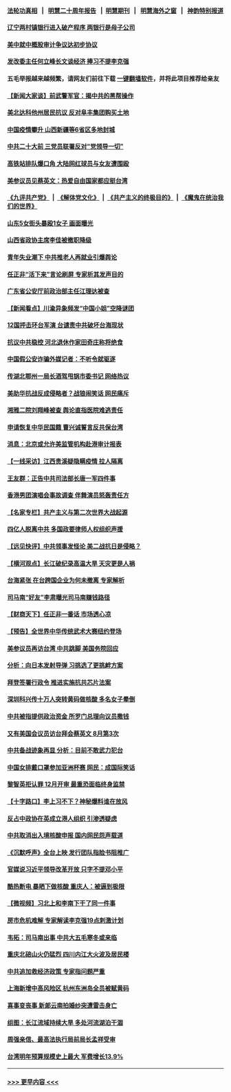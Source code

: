 #### [法轮功真相](https://github.com/gfw-breaker/truth/blob/master/README.md?t=0) &nbsp;&nbsp;|&nbsp;&nbsp; [明慧二十周年报告](https://github.com/gfw-breaker/mh-reports/blob/master/README.md?t=0) &nbsp;&nbsp;|&nbsp;&nbsp;[明慧期刊](https://github.com/gfw-breaker/mh-qikan) &nbsp;&nbsp;|&nbsp;&nbsp; [明慧海外之窗](https://github.com/gfw-breaker/mh-news/blob/master/README.md?t=0) &nbsp;&nbsp;|&nbsp;&nbsp; [神韵特别报道](https://github.com/gfw-breaker/mh-news/blob/master/shenyun.md?t=0)
#### [辽宁两村镇银行进入破产程序 两银行是母子公司](../pages/nsc413/n13810761.md?t=08262351) 
#### [美中就中概股审计争议达初步协议](../pages/nsc413/n13810874.md?t=08262351) 
#### [发改委主任何立峰长文谈经济 捧习不提李克强](../pages/nsc413/n13810803.md?t=08262351) 
#### 五毛举报越来越频繁，请网友们前往下载 [一键翻墙软件](https://github.com/gfw-breaker/ssr-accounts)，并将此项目推荐给亲友
#### [【新闻大家谈】前武警军官：揭中共的黑帮操作](../pages/nsc413/n13810780.md?t=08262351) 
#### [美北达科他州居民抗议 反对阜丰集团购买土地](../pages/nsc413/n13810771.md?t=08262351) 
#### [中国疫情攀升 山西新疆等6省区多地封城](../pages/nsc413/n13810674.md?t=08262351) 
#### [中共二十大前 三党员联署反对“党领导一切”](../pages/nsc413/n13810399.md?t=08262351) 
#### [高铁站排队爆口角 大陆网红球员与女友遭围殴](../pages/nsc413/n13810748.md?t=08262351) 
#### [美参议员见蔡英文：热爱自由国家都应挺台湾](../pages/nsc413/n13810597.md?t=08262351) 
#### [《九评共产党》](https://github.com/begood0513/9ping.md/blob/master/README.md) &nbsp;|&nbsp; [《解体党文化》](../../../../jtdwh.md/blob/master/README.md)  &nbsp;|&nbsp; [《共产主义的终极目的》](../../../../gczydzjmd.md/blob/master/README.md) &nbsp;|&nbsp; [《魔鬼在统治我们的世界》](../../../../mgztzwmdsj.md/blob/master/README.md) 
#### [山东5女街头暴殴1女子 画面曝光](../pages/nsc413/n13810685.md?t=08262351) 
#### [山西省政协主席李佳被撤职降级](../pages/nsc413/n13810639.md?t=08262351) 
#### [青年失业潮下 中共推老人再就业引爆舆论](../pages/nsc413/n13810525.md?t=08262351) 
#### [任正非“活下来”言论刷屏 专家析其发声目的](../pages/nsc413/n13810403.md?t=08262351) 
#### [广东省公安厅前政治部主任江理达被查](../pages/nsc413/n13810517.md?t=08262351) 
#### [【新闻看点】川渝异象频发“中国小姐”空降谜团](../pages/nsc413/n13810278.md?t=08262351) 
#### [12国抨击环台军演 台谴责中共破坏台海现状](../pages/nsc413/n13810397.md?t=08262351) 
#### [抗议中共稳控 河北退休作家田奇庄称将绝食](../pages/nsc413/n13810518.md?t=08262351) 
#### [中国假公安诈骗外媒记者：不听令就驱逐](../pages/nsc413/n13810359.md?t=08262351) 
#### [传湖北鄂州一局长酒驾甩锅市委书记 网络热议](../pages/nsc413/n13810409.md?t=08262351) 
#### [美助华抗战反成侵略者？战狼闹笑话 网民痛斥](../pages/nsc413/n13810107.md?t=08262351) 
#### [湘雅二院刘翔峰被查 舆论直指医院难逃责任](../pages/nsc413/n13810352.md?t=08262351) 
#### [申请恢复中华民国籍 曹兴诚誓言反共保台湾](../pages/nsc413/n13810344.md?t=08262351) 
#### [消息：北京或允许美监管机构赴港审计报表](../pages/nsc413/n13810238.md?t=08262351) 
#### [【一线采访】江西贵溪疑隐瞒疫情 拉人隔离](../pages/nsc413/n13810329.md?t=08262351) 
#### [王友群：正告中共司法部长唐一军四件事](../pages/nsc413/n13810266.md?t=08262351) 
#### [香港男团演唱会事故调查 伴舞演员怒轰责任方](../pages/nsc413/n13810322.md?t=08262351) 
#### [【名家专栏】共产主义与第二次世界大战起源](../pages/nsc413/n13809918.md?t=08262351) 
#### [四亿人脱离中共 多国政要律师人权组织声援](../pages/nsc413/n13809722.md?t=08262351) 
#### [【远见快评】中共领事发怪论 美二战抗日是侵略？](../pages/nsc413/n13810307.md?t=08262351) 
#### [【横河观点】长江破纪录高温大旱 天灾更是人祸](../pages/nsc413/n13810280.md?t=08262351) 
#### [台海紧张 在台跨国企业为何未撤离 专家解析](../pages/nsc413/n13810314.md?t=08262351) 
#### [司马南“好友”李肃曝光司马南赚钱路径](../pages/nsc413/n13810232.md?t=08262351) 
#### [【财商天下】任正非一番话 市场透心凉](../pages/nsc413/n13810102.md?t=08262351) 
#### [【预告】全世界中华传统武术大赛纽约登场](../pages/nsc413/n13803223.md?t=08262351) 
#### [美参议员再访台湾 中共跳脚 美国务院回应](../pages/nsc413/n13810196.md?t=08262351) 
#### [分析：向日本发射导弹 习挑选了更挑衅方案](../pages/nsc413/n13809384.md?t=08262351) 
#### [拜登签署行政令 推进实施抗共芯片法案](../pages/nsc413/n13810148.md?t=08262351) 
#### [深圳科兴传十万人突转黄码做核酸 多名女子晕倒](../pages/nsc413/n13810082.md?t=08262351) 
#### [中共被指提供政治资金 所罗门总理向议员撒钱](../pages/nsc413/n13810139.md?t=08262351) 
#### [又有美国会议员访台拜会蔡英文 8月第3次](../pages/nsc413/n13810061.md?t=08262351) 
#### [中共备战迹象再显 分析：目前不敢武力犯台](../pages/nsc413/n13809682.md?t=08262351) 
#### [中国女排戴口罩参加亚洲杯赛 网民：成国际笑话](../pages/nsc413/n13810160.md?t=08262351) 
#### [黎智英拒认罪 12月开审 最重恐面临终身监禁](../pages/nsc413/n13810175.md?t=08262351) 
#### [【十字路口】李上习不下？神秘爆料谁在放风](../pages/nsc413/n13809946.md?t=08262351) 
#### [反占中政协在英成立港人组织 引渗透疑虑](../pages/nsc413/n13810150.md?t=08262351) 
#### [中共取消出入境核酸申报 国内网民怨声载道](../pages/nsc413/n13810120.md?t=08262351) 
#### [《沉默呼声》全台上映 发行团队指脸书阻推广](../pages/nsc413/n13809791.md?t=08262351) 
#### [官媒说习近平领导改革开放 只字不提邓小平](../pages/nsc413/n13810026.md?t=08262351) 
#### [酷热断电 暴晒下做核酸 重庆人：被逼到极限](../pages/nsc413/n13810046.md?t=08262351) 
#### [【微视频】习北上和李南下干了同一件事](../pages/nsc413/n13809886.md?t=08262351) 
#### [房市危机难解 专家解读李克强19点刺激计划](../pages/nsc413/n13809893.md?t=08262351) 
#### [韦拓：司马南出事 中共大五毛寒冬或来临](../pages/nsc413/n13809452.md?t=08262351) 
#### [重庆北碚山火仍猛烈 四川内江大火波及居民楼](../pages/nsc413/n13809556.md?t=08262351) 
#### [中共追加救经济政策 专家指问题严重](../pages/nsc413/n13809833.md?t=08262351) 
#### [上海新增中高风险区 杭州东洲岛全员被赋黄码](../pages/nsc413/n13809718.md?t=08262351) 
#### [喜事变丧事 新郞云南拍婚纱突遭雷击身亡](../pages/nsc413/n13809786.md?t=08262351) 
#### [组图：长江流域持续大旱 多处河流湖泊干涸](../pages/nsc413/n13809754.md?t=08262351) 
#### [周强亲信、最高法执行局前局长孟祥受审](../pages/nsc413/n13809767.md?t=08262351) 
#### [台湾明年预算规模史上最大 军费增长13.9%](../pages/nsc413/n13809709.md?t=08262351) 

----
#### [ >>> 更早内容 <<< ](../indexes/nsc413-earlier.md)
